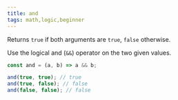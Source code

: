 ```yaml
---
title: and
tags: math,logic,beginner
---
```


Returns `true` if both arguments are `true`, `false` otherwise.

Use the logical and (`&&`) operator on the two given values.

```js
const and = (a, b) => a && b;
```

```js
and(true, true); // true
and(true, false); // false
and(false, false); // false
```
